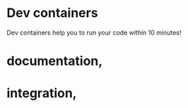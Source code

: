 # Dev containers

Dev containers help you to run your code within 10 minutes!

#    documentation,
#    integration,